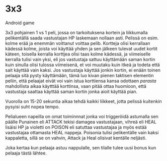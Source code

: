 # 3x3
Android game

3x3 pohjainen 1 vs 1 peli, jossa on tarkoituksena kortein ja liikkumalla pelikentällä saada vastustajan HP laskemaan nollaan asti.
Pelissä on esim. kolme erää ja enemmän voittanut voittaa pelib.
Kortteja olisi kerrallaan kädessä kolme, joista voi käyttää yhden ja sen jälkeen tulevat uudet kortit käteen, toisella kerralla korttjea
olisi taas kolme kädessä, ja viimeiselle kerralla tulisi vain yksi, eli jos vastustaja sattuu käyttämään saman kortin kuin sinulla olisi
tulossa viimeisenä, et voi muutaku kuin itkeä ja todeta että sait käyttää vain kaksi.
Jos vastustaja käyttää jonkin kortin, ei enään toinen pelaaja sitä pysty käyttämään, tämä luo kivan pienen taktisen elementin peliin,
että pelaajat eivät voi vain istua korttiensa kansa odottaen _parasta_ mahdollista aikaa käytttää korttinsa, vaan pitää ottaa huomioon,
että vastustaja saattaa käyttää saman kortin jonka aioit käyttää pian. 

Vuorolla on 15-20 sekuntia aikaa tehdä kaikki liikkeet, jotta pelissä kuitenkin pysyisi suht nopea tempo.

Pelialueen napeilla on omat toiminnnat jonka voi triggeröidä astumalla sen päälle
Punainen eli ATTACK tekisi damagea vastustajaan, vihreä eli HEAL lisäisi HP ja violetti on POISON eli satuttaa vastustajaa ja myös estää
vastustajaa ottamasta HEAL nappeja.
Poisonia tulisi pelikentälle vain kaksi kappaletta, sillä se on vahvin, Attack ja Heal olisivat kentälle neljästi.

Joka kertaa kun pelaaja astuu nappulalle, sen tilalle tulee uusi bonus kun pelaaja tästä lähtee.
